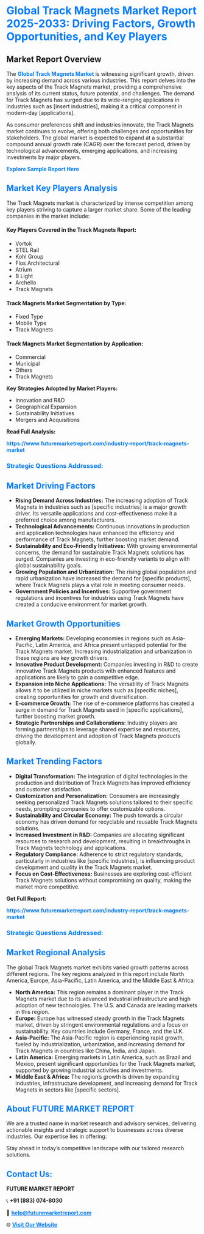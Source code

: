 <h1 style="color: #007BFF;">Global Track Magnets Market Report 2025-2033: Driving Factors, Growth Opportunities, and Key Players</h1>

<section id="overview">
<h2>Market Report Overview</h2>
<p>The <a href="https://www.futuremarketreport.com/industry-report/track-magnets-market" style="color: #007BFF; text-decoration: none;"><strong>Global Track Magnets Market</strong></a> is witnessing significant growth, driven by increasing demand across various industries. This report delves into the key aspects of the Track Magnets market, providing a comprehensive analysis of its current status, future potential, and challenges. The demand for Track Magnets has surged due to its wide-ranging applications in industries such as [insert industries], making it a critical component in modern-day [applications].</p>
<p>As consumer preferences shift and industries innovate, the Track Magnets market continues to evolve, offering both challenges and opportunities for stakeholders. The global market is expected to expand at a substantial compound annual growth rate (CAGR) over the forecast period, driven by technological advancements, emerging applications, and increasing investments by major players.</p>
</section>

<section id="overview">
<p><a href="https://www.futuremarketreport.com/request-sample/reportId=99667" style="color: #007BFF; text-decoration: none;"><strong>Explore Sample Report Here</strong></a></p>
</section>

<section id="key-players">
<h2 style="color: #007BFF;">Market Key Players Analysis</h2>
<p>The Track Magnets market is characterized by intense competition among key players striving to capture a larger market share. Some of the leading companies in the market include:</p>
<h4>Key Players Covered in the Track Magnets Report:</h4>
<ul><li>Vortok</li><li>STEL Rail</li><li>Kohl Group</li><li>Flos Architectural</li><li>Atrium</li><li>B Light</li><li>Archello</li><li>Track Magnets</li></ul>
<h4>Track Magnets Market Segmentation by Type:</h4>
<ul><li>Fixed Type</li><li>Mobile Type</li><li>Track Magnets</li></ul>

<h4>Track Magnets Market Segmentation by Application:</h4>
<ul><li>Commercial</li><li>Municipal</li><li>Others</li><li>Track Magnets</li></ul>
<p><strong>Key Strategies Adopted by Market Players:</strong></p>
<ul>
<li>Innovation and R&D</li>
<li>Geographical Expansion</li>
<li>Sustainability Initiatives</li>
<li>Mergers and Acquisitions</li>
</ul>
</section>

<section>
<p><strong>Read Full Analysis: </strong></p><a href="https://www.futuremarketreport.com/industry-report/track-magnets-market" style="color: #007BFF; text-decoration: none;"><strong>https://www.futuremarketreport.com/industry-report/track-magnets-market</strong></a>
<h3 style="color: #007BFF;">Strategic Questions Addressed:</h3>
</section>

<section id="driving-factors">
<h2 style="color: #007BFF;">Market Driving Factors</h2>
<ul>
<li><strong>Rising Demand Across Industries:</strong> The increasing adoption of Track Magnets in industries such as [specific industries] is a major growth driver. Its versatile applications and cost-effectiveness make it a preferred choice among manufacturers.</li>
<li><strong>Technological Advancements:</strong> Continuous innovations in production and application technologies have enhanced the efficiency and performance of Track Magnets, further boosting market demand.</li>
<li><strong>Sustainability and Eco-Friendly Initiatives:</strong> With growing environmental concerns, the demand for sustainable Track Magnets solutions has surged. Companies are investing in eco-friendly variants to align with global sustainability goals.</li>
<li><strong>Growing Population and Urbanization:</strong> The rising global population and rapid urbanization have increased the demand for [specific products], where Track Magnets plays a vital role in meeting consumer needs.</li>
<li><strong>Government Policies and Incentives:</strong> Supportive government regulations and incentives for industries using Track Magnets have created a conducive environment for market growth.</li>
</ul>
</section>

<section id="growth-opportunities">
<h2 style="color: #007BFF;">Market Growth Opportunities</h2>
<ul>
<li><strong>Emerging Markets:</strong> Developing economies in regions such as Asia-Pacific, Latin America, and Africa present untapped potential for the Track Magnets market. Increasing industrialization and urbanization in these regions are key growth drivers.</li>
<li><strong>Innovative Product Development:</strong> Companies investing in R&D to create innovative Track Magnets products with enhanced features and applications are likely to gain a competitive edge.</li>
<li><strong>Expansion into Niche Applications:</strong> The versatility of Track Magnets allows it to be utilized in niche markets such as [specific niches], creating opportunities for growth and diversification.</li>
<li><strong>E-commerce Growth:</strong> The rise of e-commerce platforms has created a surge in demand for Track Magnets used in [specific applications], further boosting market growth.</li>
<li><strong>Strategic Partnerships and Collaborations:</strong> Industry players are forming partnerships to leverage shared expertise and resources, driving the development and adoption of Track Magnets products globally.</li>
</ul>
</section>

<section id="trending-factors">
<h2 style="color: #007BFF;">Market Trending Factors</h2>
<ul>
<li><strong>Digital Transformation:</strong> The integration of digital technologies in the production and distribution of Track Magnets has improved efficiency and customer satisfaction.</li>
<li><strong>Customization and Personalization:</strong> Consumers are increasingly seeking personalized Track Magnets solutions tailored to their specific needs, prompting companies to offer customizable options.</li>
<li><strong>Sustainability and Circular Economy:</strong> The push towards a circular economy has driven demand for recyclable and reusable Track Magnets solutions.</li>
<li><strong>Increased Investment in R&D:</strong> Companies are allocating significant resources to research and development, resulting in breakthroughs in Track Magnets technology and applications.</li>
<li><strong>Regulatory Compliance:</strong> Adherence to strict regulatory standards, particularly in industries like [specific industries], is influencing product development and quality in the Track Magnets market.</li>
<li><strong>Focus on Cost-Effectiveness:</strong> Businesses are exploring cost-efficient Track Magnets solutions without compromising on quality, making the market more competitive.</li>
</ul>
</section>

<section>
<p><strong>Get Full Report: </strong></p><a href="https://www.futuremarketreport.com/industry-report/track-magnets-market" style="color: #007BFF; text-decoration: none;"><strong>https://www.futuremarketreport.com/industry-report/track-magnets-market</strong></a>
<h3 style="color: #007BFF;">Strategic Questions Addressed:</h3>
</section>


<section id="regional-analysis">
<h2 style="color: #007BFF;">Market Regional Analysis</h2>
<p>The global Track Magnets market exhibits varied growth patterns across different regions. The key regions analyzed in this report include North America, Europe, Asia-Pacific, Latin America, and the Middle East & Africa:</p>
<ul>
<li><strong>North America:</strong> This region remains a dominant player in the Track Magnets market due to its advanced industrial infrastructure and high adoption of new technologies. The U.S. and Canada are leading markets in this region.</li>
<li><strong>Europe:</strong> Europe has witnessed steady growth in the Track Magnets market, driven by stringent environmental regulations and a focus on sustainability. Key countries include Germany, France, and the U.K.</li>
<li><strong>Asia-Pacific:</strong> The Asia-Pacific region is experiencing rapid growth, fueled by industrialization, urbanization, and increasing demand for Track Magnets in countries like China, India, and Japan.</li>
<li><strong>Latin America:</strong> Emerging markets in Latin America, such as Brazil and Mexico, present significant opportunities for the Track Magnets market, supported by growing industrial activities and investments.</li>
<li><strong>Middle East & Africa:</strong> The region’s growth is driven by expanding industries, infrastructure development, and increasing demand for Track Magnets in sectors like [specific sectors].</li>
</ul>
</section>

<footer>
<h2 style="color: #007BFF;">About FUTURE MARKET REPORT</h2>
<p>We are a trusted name in market research and advisory services, delivering actionable insights and strategic support to businesses across diverse industries. Our expertise lies in offering:</p>

<p>Stay ahead in today’s competitive landscape with our tailored research solutions.</p>

<h2 style="color: #007BFF;">Contact Us:</h2>
<p><strong>FUTURE MARKET REPORT</strong></p>
<p>📞 <strong>+91 (883) 074-8030</strong></p>
<p>📧 <strong><a href="mailto:help@futuremarketreport.com" style="color: #007BFF;">help@futuremarketreport.com</a></strong></p>
<p>🌐 <strong><a href="https://www.futuremarketreport.com/" style="color: #007BFF;">Visit Our Website</a></strong></p>
</footer>